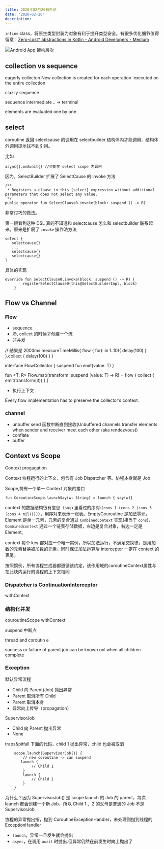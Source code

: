```yaml
---
title: 2020年02月20日杂记
date: '2020-02-20'
description:
---
```


`inline` class，将原生类型封装为对象有利于提升类型安全。有很多优化细节值得留意：[Zero-cost* abstractions in Kotlin - Android Developers - Medium](https://medium.com/androiddevelopers/zero-cost-abstractions-in-kotlin-19b953f3a936)


![Android App 架构层次](https://miro.medium.com/max/1969/1*anZUrs-wCLc5mEN0ElDaow.png)

## collection vs sequence
eagerly collecton
New collection is created for each operation. executed on the entire collection

clazily sequence

sequence intermediate .. -> terminal

elements are evaluated one by one

## select

coroutine 返回 selectcause 的调用在 selectbuilder 结构体内才能调用，结构体外调用提示找不到引用。

比如

    async{}.onAwait{} //只能在 select scope 内调用

因为，SelectBuilder 扩展了 SelectCause 的 invoke 方法

    /**
     * Registers a clause in this [select] expression without additional parameters that does not select any value.
     */
    public operator fun SelectClause0.invoke(block: suspend () -> R)

非常讨巧的做法。

第一眼看到这种 DSL 真的不知道和 selectcause 怎么和 selectbuilder 联系起来。原来是扩展了 `invoke` 操作法方法

    select {
       selectcause{}
       ...
       selectcause{}
       selectcause{}
    }

具体的实现

    override fun SelectClause0.invoke(block: suspend () -> R) {
            registerSelectClause0(this@SelectBuilderImpl, block)
        }



## Flow vs Channel

### Flow

- sequence
- 冷, collect 的时候才创建一个流
- 非并发


// 结果是 2000ms
measureTimeMillis{
    flow {
      for(i in 1..10){
        delay(100)
      }
    }.collect { delay(100) }
}

interface FlowCollector<in T> {
    suspend fun emit(value: T)
}

fun <T, R> Flow<T>.map(transform: suspend (value: T) -> R) = flow {
    collect { emit(transform(it)) }
}

- 执行上下文

Every flow implementation has to preserve the collector’s context.

### channel

- unbuffer send 函数中断直到接收(Unbuffered channels transfer elements when sender and receiver meet each other (aka rendezvous))
- conflate
- buffer


## Context vs Scope

Context progagation


Context 协程运行的上下文，包含有 Job Dispatcher 等。协程本身就是 Job

Scope,持有一个单一 Context 对象的接口

    fun CoroutineScope.launchSay(w: String) = launch { say(w)}

context 的数据结构很有意思（sicp 里看过的序对:`(cons 1 (cons 2 (cons 3 (cons 4 nil))))`），用序对来表示一张表。EmptyCouroutine 是加法零元，Element 是单一元素，元素的复合通过 `CombinedContext` 实现(相当于 `cons`)，`Combinedcontext` 通过一个链表存储数据，左边是复合对象，右边一定是 Element。

context 每个 key 都对应一个唯一实例，所以加法运行，不满足交换律，是用加数的元素替换被加数的元素。同时保证加法运算后 interceptor 一定在 context 的表尾。

按照惯例，所有协程生成器都遵循该约定，该作用域的coroutineContext属性与在此块内运行的协程的上下文相同

### Dispatcher is ContinuationInterceptor

withContext

### 结构化并发


couroutineScope
withContext

suspend  中断点


thread and coroutin e


success or failure of parent job can be known onl when all children complete

### Exception

默认异常流程

- Child 向 Parent(Job) 抛出异常
- Parent 取消所有 Child
- Parent 取消本身
- 异常向上传导（propagation）

SupervisorJob

- Child 向 Parent 抛出异常
- None

traps&pitfall 下面的代码，child 1 抛出异常，child 也会被取消

        scope.launch(SupervisorJob()) {
            // new coroutine -> can suspend
           launch {
                // Child 1
            }
            launch {
                // Child 2
            }
        }

为什么？因为 SupervisorJob() 是 scope.launch 的 Job 的 parent，每次 launch 都会创建一个新 Job，所以 Child 1 、2 的父母是普通的 Job 不是 SupervisorJob

协程的异常抛出指，抛到 CoroutineExceptionHandler，未处理则抛到线程的 ExceptionHandler

- `launch`，异常一旦发生就会抛出
- `async`，在调用 `await` 时抛出.但异常仍然在前发生时向上抛出了
